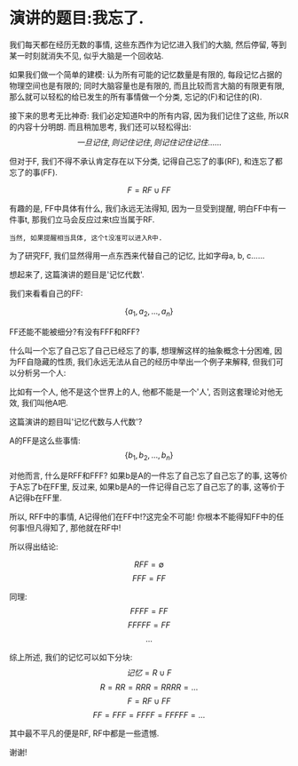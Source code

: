 # 演讲的题目:我忘了.
我们每天都在经历无数的事情, 这些东西作为记忆进入我们的大脑, 然后停留, 等到某一时刻就消失不见, 似乎大脑是一个回收站.

如果我们做一个简单的建模: 认为所有可能的记忆数量是有限的, 每段记忆占据的物理空间也是有限的; 同时大脑容量也是有限的, 而且比较而言大脑的有限更有限, 那么就可以轻松的给已发生的所有事情做一个分类, 忘记的(F)和记住的(R).

接下来的思考无比神奇: 我们必定知道R中的所有内容, 因为我们记住了这些, 所以R的内容十分明朗. 而且稍加思考, 我们还可以轻松得出:
$$一旦记住, 则记住记住, 则记住记住记住......$$

但对于F, 我们不得不承认肯定存在以下分类, 记得自己忘了的事(RF), 和连忘了都忘了的事(FF).

$$F = RF \cup FF$$

有趣的是, FF中具体有什么, 我们永远无法得知, 因为一旦受到提醒, 明白FF中有一件事t, 那我们立马会反应过来t应当属于RF.

    当然, 如果提醒相当具体, 这个t没准可以进入R中.

为了研究FF, 我们显然得用一点东西来代替自己的记忆, 比如字母a, b, c......

想起来了, 这篇演讲的题目是'记忆代数'.

我们来看看自己的FF:

$$\{a_{1}, a_{2}, ..., a_{n}\}$$

FF还能不能被细分?有没有FFF和RFF?

什么叫一个忘了自己忘了自己已经忘了的事, 想理解这样的抽象概念十分困难, 因为FF自隐藏的性质, 我们永远无法从自己的经历中举出一个例子来解释, 但我们可以分析另一个人:

比如有一个人, 他不是这个世界上的人, 他都不能是一个'人', 否则这套理论对他无效, 我们叫他A吧.

这篇演讲的题目叫'记忆代数与人代数'?

A的FF是这么些事情:
$$\{b_{1}, b_{2}, ..., b_{n}\}$$

对他而言, 什么是RFF和FFF? 如果b是A的一件忘了自己忘了自己忘了的事, 这等价于A忘了b在FF里, 反过来, 如果b是A的一件记得自己忘了自己忘了的事, 这等价于A记得b在FF里.

所以, RFF中的事情, A记得他们在FF中!?这完全不可能! 你根本不能得知FF中的任何事!但凡得知了, 那他就在RF中!

所以得出结论:

$$RFF = \emptyset$$
$$FFF = FF$$

同理:
$$FFFF = FF$$
$$FFFFF = FF$$
$$...$$

综上所述, 我们的记忆可以如下分块:
$$记忆 = R \cup F$$
$$R = RR = RRR = RRRR = ...$$
$$F = RF \cup FF$$
$$FF = FFF = FFFF = FFFFF = ...$$

其中最不平凡的便是RF, RF中都是一些遗憾.

谢谢!



